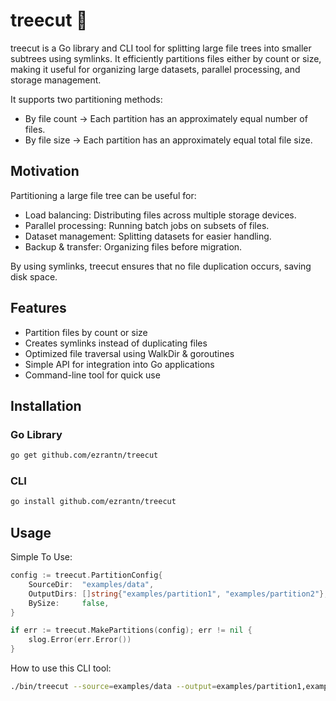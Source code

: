 # treecut 🌲

treecut is a Go library and CLI tool for splitting large file trees into smaller subtrees using symlinks. It efficiently partitions files either by count or size, making it useful for organizing large datasets, parallel processing, and storage management.

It supports two partitioning methods:

- By file count → Each partition has an approximately equal number of files.
- By file size → Each partition has an approximately equal total file size.

## Motivation

Partitioning a large file tree can be useful for:

- Load balancing: Distributing files across multiple storage devices.
- Parallel processing: Running batch jobs on subsets of files.
- Dataset management: Splitting datasets for easier handling.
- Backup & transfer: Organizing files before migration.

By using symlinks, treecut ensures that no file duplication occurs, saving disk space.

## Features

- Partition files by count or size
- Creates symlinks instead of duplicating files
- Optimized file traversal using WalkDir & goroutines
- Simple API for integration into Go applications
- Command-line tool for quick use

## Installation

### Go Library

```bash
go get github.com/ezrantn/treecut
```

### CLI

```bash
go install github.com/ezrantn/treecut
```

## Usage

Simple To Use:

```go
config := treecut.PartitionConfig{
    SourceDir:  "examples/data",
    OutputDirs: []string{"examples/partition1", "examples/partition2"},
    BySize:     false,
}

if err := treecut.MakePartitions(config); err != nil {
    slog.Error(err.Error())
}
```

How to use this CLI tool:

```bash
./bin/treecut --source=examples/data --output=examples/partition1,examples/partition2
```
